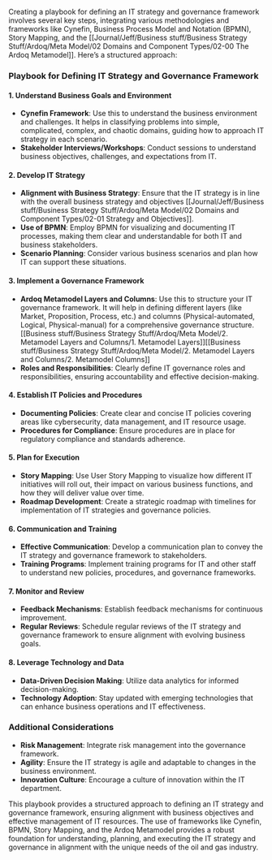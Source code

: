 Creating a playbook for defining an IT strategy and governance framework involves several key steps, integrating various methodologies and frameworks like Cynefin, Business Process Model and Notation (BPMN), Story Mapping, and the [[Journal/Jeff/Business stuff/Business Strategy Stuff/Ardoq/Meta Model/02 Domains and Component Types/02-00 The Ardoq Metamodel]]. Here’s a structured approach:

### Playbook for Defining IT Strategy and Governance Framework

#### 1. Understand Business Goals and Environment
   - **Cynefin Framework**: Use this to understand the business environment and challenges. It helps in classifying problems into simple, complicated, complex, and chaotic domains, guiding how to approach IT strategy in each scenario.
   - **Stakeholder Interviews/Workshops**: Conduct sessions to understand business objectives, challenges, and expectations from IT.

#### 2. Develop IT Strategy
   - **Alignment with Business Strategy**: Ensure that the IT strategy is in line with the overall business strategy and objectives [[Journal/Jeff/Business stuff/Business Strategy Stuff/Ardoq/Meta Model/02 Domains and Component Types/02-01 Strategy and Objectives]].
   - **Use of BPMN**: Employ BPMN for visualizing and documenting IT processes, making them clear and understandable for both IT and business stakeholders.
   - **Scenario Planning**: Consider various business scenarios and plan how IT can support these situations.

#### 3. Implement a Governance Framework
   - **Ardoq Metamodel Layers and Columns**: Use this to structure your IT governance framework. It will help in defining different layers (like Market, Proposition, Process, etc.) and columns (Physical-automated, Logical, Physical-manual) for a comprehensive governance structure. [[Business stuff/Business Strategy Stuff/Ardoq/Meta Model/2. Metamodel Layers and Columns/1. Metamodel Layers]][[Business stuff/Business Strategy Stuff/Ardoq/Meta Model/2. Metamodel Layers and Columns/2. Metamodel Columns]]
   - **Roles and Responsibilities**: Clearly define IT governance roles and responsibilities, ensuring accountability and effective decision-making.

#### 4. Establish IT Policies and Procedures
   - **Documenting Policies**: Create clear and concise IT policies covering areas like cybersecurity, data management, and IT resource usage.
   - **Procedures for Compliance**: Ensure procedures are in place for regulatory compliance and standards adherence.

#### 5. Plan for Execution
   - **Story Mapping**: Use User Story Mapping to visualize how different IT initiatives will roll out, their impact on various business functions, and how they will deliver value over time.
   - **Roadmap Development**: Create a strategic roadmap with timelines for implementation of IT strategies and governance policies.

#### 6. Communication and Training
   - **Effective Communication**: Develop a communication plan to convey the IT strategy and governance framework to stakeholders.
   - **Training Programs**: Implement training programs for IT and other staff to understand new policies, procedures, and governance frameworks.

#### 7. Monitor and Review
   - **Feedback Mechanisms**: Establish feedback mechanisms for continuous improvement.
   - **Regular Reviews**: Schedule regular reviews of the IT strategy and governance framework to ensure alignment with evolving business goals.

#### 8. Leverage Technology and Data
   - **Data-Driven Decision Making**: Utilize data analytics for informed decision-making.
   - **Technology Adoption**: Stay updated with emerging technologies that can enhance business operations and IT effectiveness.

### Additional Considerations
- **Risk Management**: Integrate risk management into the governance framework.
- **Agility**: Ensure the IT strategy is agile and adaptable to changes in the business environment.
- **Innovation Culture**: Encourage a culture of innovation within the IT department.

This playbook provides a structured approach to defining an IT strategy and governance framework, ensuring alignment with business objectives and effective management of IT resources. The use of frameworks like Cynefin, BPMN, Story Mapping, and the Ardoq Metamodel provides a robust foundation for understanding, planning, and executing the IT strategy and governance in alignment with the unique needs of the oil and gas industry.
